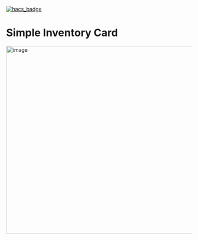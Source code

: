 [![hacs_badge](https://img.shields.io/badge/HACS-Custom-41BDF5.svg?style=for-the-badge)](https://github.com/hacs/integration)

# Simple Inventory Card

<img width="511" alt="image" src="https://github.com/user-attachments/assets/db871ca0-e12e-4669-8eaa-7ab46a826212" />
